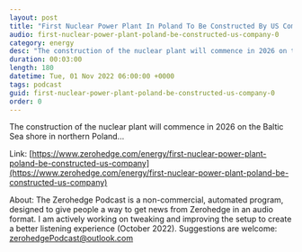```yaml
---
layout: post
title: "First Nuclear Power Plant In Poland To Be Constructed By US Company"
audio: first-nuclear-power-plant-poland-be-constructed-us-company-0
category: energy
desc: "The construction of the nuclear plant will commence in 2026 on the Baltic Sea shore in northern Poland..."
duration: 00:03:00
length: 180
datetime: Tue, 01 Nov 2022 06:00:00 +0000
tags: podcast
guid: first-nuclear-power-plant-poland-be-constructed-us-company-0
order: 0
---
```

The construction of the nuclear plant will commence in 2026 on the Baltic Sea shore in northern Poland...

Link: [https://www.zerohedge.com/energy/first-nuclear-power-plant-poland-be-constructed-us-company](https://www.zerohedge.com/energy/first-nuclear-power-plant-poland-be-constructed-us-company)

About: The Zerohedge Podcast is a non-commercial, automated program, designed to give people a way to get news from Zerohedge in an audio format.  I am actively working on tweaking and improving the setup to create a better listening experience (October 2022).  Suggestions are welcome: [zerohedgePodcast@outlook.com](mailto:zerohedgePodcast@outlook.com)